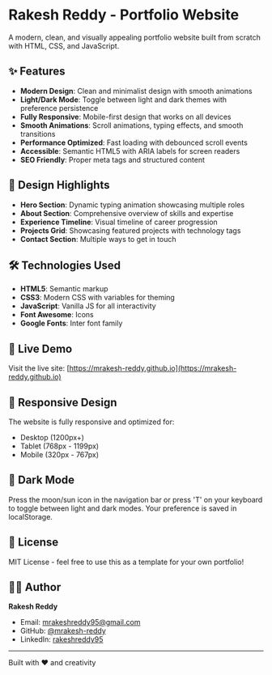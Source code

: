 # Rakesh Reddy - Portfolio Website

A modern, clean, and visually appealing portfolio website built from scratch with HTML, CSS, and JavaScript.

## ✨ Features

- **Modern Design**: Clean and minimalist design with smooth animations
- **Light/Dark Mode**: Toggle between light and dark themes with preference persistence
- **Fully Responsive**: Mobile-first design that works on all devices
- **Smooth Animations**: Scroll animations, typing effects, and smooth transitions
- **Performance Optimized**: Fast loading with debounced scroll events
- **Accessible**: Semantic HTML5 with ARIA labels for screen readers
- **SEO Friendly**: Proper meta tags and structured content

## 🎨 Design Highlights

- **Hero Section**: Dynamic typing animation showcasing multiple roles
- **About Section**: Comprehensive overview of skills and expertise
- **Experience Timeline**: Visual timeline of career progression
- **Projects Grid**: Showcasing featured projects with technology tags
- **Contact Section**: Multiple ways to get in touch

## 🛠️ Technologies Used

- **HTML5**: Semantic markup
- **CSS3**: Modern CSS with variables for theming
- **JavaScript**: Vanilla JS for all interactivity
- **Font Awesome**: Icons
- **Google Fonts**: Inter font family

## 🚀 Live Demo

Visit the live site: [https://mrakesh-reddy.github.io](https://mrakesh-reddy.github.io)

## 📱 Responsive Design

The website is fully responsive and optimized for:
- Desktop (1200px+)
- Tablet (768px - 1199px)
- Mobile (320px - 767px)

## 🌙 Dark Mode

Press the moon/sun icon in the navigation bar or press 'T' on your keyboard to toggle between light and dark modes. Your preference is saved in localStorage.

## 📄 License

MIT License - feel free to use this as a template for your own portfolio!

## 👨‍💻 Author

**Rakesh Reddy**
- Email: mrakeshreddy95@gmail.com
- GitHub: [@mrakesh-reddy](https://github.com/mrakesh-reddy)
- LinkedIn: [rakeshreddy95](https://linkedin.com/in/rakeshreddy95)

---

Built with ❤️ and creativity
